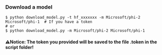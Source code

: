 ### Download a model

``` shell
$ python download_model.py -t hf_xxxxxxx -m Microsoft/phi-2 Microsoft/phi-1  # If you have a token
# or
$ python download_model.py -m Microsoft/phi-2 Microsoft/phi-1
```
#### ⚠️Notice: The token you provided will be saved to the file .token in the script folder!
